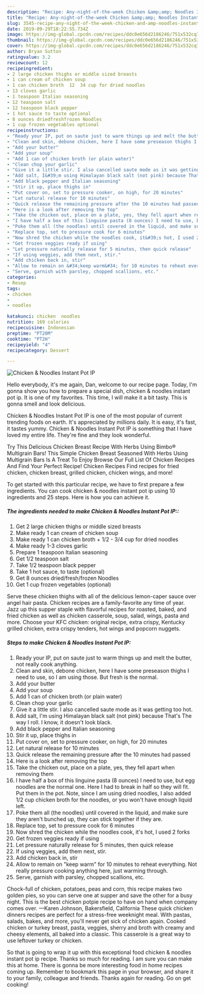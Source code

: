 ```yaml
---
description: "Recipe: Any-night-of-the-week Chicken &amp;amp; Noodles Instant Pot IP"
title: "Recipe: Any-night-of-the-week Chicken &amp;amp; Noodles Instant Pot IP"
slug: 3545-recipe-any-night-of-the-week-chicken-and-amp-noodles-instant-pot-ip
date: 2019-09-29T18:22:55.734Z
image: https://img-global.cpcdn.com/recipes/ddc0e656d2186246/751x532cq70/chicken-noodles-instant-pot-ip-recipe-main-photo.jpg
thumbnail: https://img-global.cpcdn.com/recipes/ddc0e656d2186246/751x532cq70/chicken-noodles-instant-pot-ip-recipe-main-photo.jpg
cover: https://img-global.cpcdn.com/recipes/ddc0e656d2186246/751x532cq70/chicken-noodles-instant-pot-ip-recipe-main-photo.jpg
author: Bryan Sutton
ratingvalue: 3.2
reviewcount: 12
recipeingredient:
- 2 large chicken thighs or middle sized breasts
- 1 can cream of chicken soup
- 1 can chicken broth  12  34 cup for dried noodles
- 13 cloves garlic
- 1 teaspoon Italian seasoning
- 12 teaspoon salt
- 12 teaspoon black pepper
- 1 hot sauce to taste optional
- 8 ounces driedfreshfrozen Noodles
- 1 cup frozen vegetables optional
recipeinstructions:
- "Ready your IP, put on saute just to warm things up and melt the butter, not really cook anything."
- "Clean and skin, debone chicken, here I have some preseason thighs I need to use, so I am using those. But fresh is the normal."
- "Add your butter"
- "Add your soup"
- "Add 1 can of chicken broth (or plain water)"
- "Clean chop your garlic"
- "Give it a little stir. I also cancelled saute mode as it was getting too hot."
- "Add salt, I&#39;m using Himalayan black salt (not pink) because That&#39;s The way I roll. I know, it doesn&#39;t look black."
- "Add black pepper and Italian seasoning"
- "Stir it up, place thighs in"
- "Put cover on, set to pressure cooker, on high, for 20 minutes"
- "Let natural release for 10 minutes"
- "Quick release the remaining pressure after the 10 minutes had passed"
- "Here is a look after removing the top"
- "Take the chicken out, place on a plate, yes, they fell apart when removing them"
- "I have half a box of this linguine pasta (8 ounces) I need to use, but egg noodles are the normal one. Here I had to break in half so they will fit. Put them in the pot. Note, since I am using dried noodles, I also added 1/2 cup chicken broth for the noodles, or you won&#39;t have enough liquid left."
- "Poke them all (the noodles) until covered in the liquid, and make sure they aren&#39;t bunched up, they can stick together if they are."
- "Replace top, set to pressure cook for 6 minutes"
- "Now shred the chicken while the noodles cook, it&#39;s hot, I used 2 forks"
- "Get frozen veggies ready if using"
- "Let pressure naturally release for 5 minutes, then quick release"
- "If using veggies, add them next, stir."
- "Add chicken back in, stir"
- "Allow to remain on &#34;keep warm&#34; for 10 minutes to reheat everything. Not really pressure cooking anything here, just warming through."
- "Serve, garnish with parsley, chopped scallions, etc."
categories:
- Resep
tags:
- chicken
- 
- noodles

katakunci: chicken  noodles
nutrition: 169 calories
recipecuisine: Indonesian
preptime: "PT20M"
cooktime: "PT2H"
recipeyield: "4"
recipecategory: Dessert

---
```



![Chicken &amp; Noodles Instant Pot IP](https://img-global.cpcdn.com/recipes/ddc0e656d2186246/751x532cq70/chicken-noodles-instant-pot-ip-recipe-main-photo.jpg)

Hello everybody, it's me again, Dan, welcome to our recipe page. Today, I'm gonna show you how to prepare a special dish, chicken &amp; noodles instant pot ip. It is one of my favorites. This time, I will make it a bit tasty. This is gonna smell and look delicious.

Chicken &amp; Noodles Instant Pot IP is one of the most popular of current trending foods on earth. It's appreciated by millions daily. It is easy, it's fast, it tastes yummy. Chicken &amp; Noodles Instant Pot IP is something that I have loved my entire life. They're fine and they look wonderful.

Try This Delicious Chicken Breast Recipe With Herbs Using Bimbo® Multigrain Bars! This Simple Chicken Breast Seasoned With Herbs Using Multigrain Bars Is A Treat To Enjoy Browse Our Full List Of Chicken Recipes And Find Your Perfect Recipe! Chicken Recipes Find recipes for fried chicken, chicken breast, grilled chicken, chicken wings, and more!


To get started with this particular recipe, we have to first prepare a few ingredients. You can cook chicken &amp; noodles instant pot ip using 10 ingredients and 25 steps. Here is how you can achieve it.

##### The ingredients needed to make Chicken &amp; Noodles Instant Pot IP::

1. Get 2 large chicken thighs or middle sized breasts
1. Make ready 1 can cream of chicken soup
1. Make ready 1 can chicken broth + 1/2 - 3/4 cup for dried noodles
1. Make ready 1-3 cloves garlic
1. Prepare 1 teaspoon Italian seasoning
1. Get 1/2 teaspoon salt
1. Take 1/2 teaspoon black pepper
1. Take 1 hot sauce, to taste (optional)
1. Get 8 ounces dried/fresh/frozen Noodles
1. Get 1 cup frozen vegetables (optional)


Serve these chicken thighs with all of the delicious lemon-caper sauce over angel hair pasta. Chicken recipes are a family-favorite any time of year. Jazz up this supper staple with flavorful recipes for roasted, baked, and fried chicken as well as chicken casserole, soup, salad, wings, pasta and more. Choose your KFC chicken: original recipe, extra crispy, Kentucky grilled chicken, extra crispy tenders, hot wings and popcorn nuggets. 

##### Steps to make Chicken &amp; Noodles Instant Pot IP:

1. Ready your IP, put on saute just to warm things up and melt the butter, not really cook anything.
1. Clean and skin, debone chicken, here I have some preseason thighs I need to use, so I am using those. But fresh is the normal.
1. Add your butter
1. Add your soup
1. Add 1 can of chicken broth (or plain water)
1. Clean chop your garlic
1. Give it a little stir. I also cancelled saute mode as it was getting too hot.
1. Add salt, I&#39;m using Himalayan black salt (not pink) because That&#39;s The way I roll. I know, it doesn&#39;t look black.
1. Add black pepper and Italian seasoning
1. Stir it up, place thighs in
1. Put cover on, set to pressure cooker, on high, for 20 minutes
1. Let natural release for 10 minutes
1. Quick release the remaining pressure after the 10 minutes had passed
1. Here is a look after removing the top
1. Take the chicken out, place on a plate, yes, they fell apart when removing them
1. I have half a box of this linguine pasta (8 ounces) I need to use, but egg noodles are the normal one. Here I had to break in half so they will fit. Put them in the pot. Note, since I am using dried noodles, I also added 1/2 cup chicken broth for the noodles, or you won&#39;t have enough liquid left.
1. Poke them all (the noodles) until covered in the liquid, and make sure they aren&#39;t bunched up, they can stick together if they are.
1. Replace top, set to pressure cook for 6 minutes
1. Now shred the chicken while the noodles cook, it&#39;s hot, I used 2 forks
1. Get frozen veggies ready if using
1. Let pressure naturally release for 5 minutes, then quick release
1. If using veggies, add them next, stir.
1. Add chicken back in, stir
1. Allow to remain on &#34;keep warm&#34; for 10 minutes to reheat everything. Not really pressure cooking anything here, just warming through.
1. Serve, garnish with parsley, chopped scallions, etc.


Chock-full of chicken, potatoes, peas and corn, this recipe makes two golden pies, so you can serve one at supper and save the other for a busy night. This is the best chicken potpie recipe to have on hand when company comes over. —Karen Johnson, Bakersfield, California These quick chicken dinners recipes are perfect for a stress-free weeknight meal. With pastas, salads, bakes, and more, you&#39;ll never get sick of chicken again. Cooked chicken or turkey breast, pasta, veggies, sherry and broth with creamy and cheesy elements, all baked into a classic. This casserole is a great way to use leftover turkey or chicken. 

So that is going to wrap it up with this exceptional food chicken &amp; noodles instant pot ip recipe. Thanks so much for reading. I am sure you can make this at home. There is gonna be more interesting food in home recipes coming up. Remember to bookmark this page in your browser, and share it to your family, colleague and friends. Thanks again for reading. Go on get cooking!
